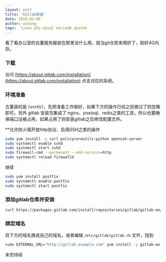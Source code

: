 ```yaml
---
layout: post
title: 'Gitlab安装'
date: 2018-03-06
author: wutong
tags:  linux php mysql mariadb apache
---
```


看了看办公室的古董服务器放在那里没什么用，就当git仓库来用好了，刚好4G内存。


### 下载

访问 [https://about.gitlab.com/installation](https://about.gitlab.com/installation) 点击对应的系统。

### 环境准备

古董装的是 `CentOS7`，先把准备工作做好，如果下方的操作已经之前做过了则忽略即可，另外 gitlab 安装包集成了 nginx、postsql、redis之类的工具，所以也要确保端口没被占用，如果占用了则安装gitlab之后修改配置文件。

**允许防火墙开放http协议、启用SSH之类的操作

```bash
sudo yum install -y curl policycoreutils-python openssh-server
sudo systemctl enable sshd
sudo systemctl start sshd
sudo firewall-cmd --permanent --add-service=http
sudo systemctl reload firewalld
```

继续

```bash
sudo yum install postfix
sudo systemctl enable postfix
sudo systemctl start postfix
```

### 添加gitlab仓库并安装

```bash
curl https://packages.gitlab.com/install/repositories/gitlab/gitlab-ee/script.rpm.sh | sudo bash
```

### 绑定域名

将下方的域名换成自己的域名，或者编辑 `/etc/gitlab/gitlab.rb` 文件，找到
```bash
sudo EXTERNAL_URL="http://gitlab.example.com" yum install -y gitlab-ee
```

未完待续